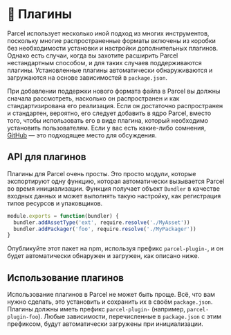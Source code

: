 # 🔌 Плагины

Parcel использует несколько иной подход из многих инструментов, поскольку многие распространенные форматы включены из коробки без необходимости установки и настройки дополнительных плагинов. Однако есть случаи, когда вы захотите расширить Parcel нестандартным способом, и для таких случаев поддерживаются плагины. Установленные плагины автоматически обнаруживаются и загружаются на основе зависимостей в `package.json`.

При добавлении поддержки нового формата файла в Parcel вы должны сначала рассмотреть, насколько он распространен и как стандартизирована его реализация. Если он достаточно распространен и стандартен, вероятно, его следует добавить в ядро Parcel, вместо того, чтобы использовать его в виде плагина, который необходимо установить пользователям. Если у вас есть какие-либо сомнения, [GitHub](https://github.com/parcel-bundler/parcel/issues)&nbsp;&mdash; это подходящее место для обсуждения.

## API для плагинов

Плагины для Parcel очень просты. Это просто модули, которые экспортируют одну функцию, которая автоматически вызывается Parcel во время инициализации. Функция получает объект `Bundler` в качестве входных данных и может выполнять такую настройку, как регистрация типов ресурсов и упаковщиков.

```javascript
module.exports = function(bundler) {
  bundler.addAssetType('ext', require.resolve('./MyAsset'))
  bundler.addPackager('foo', require.resolve('./MyPackager'))
}
```

Опубликуйте этот пакет на npm, используя префикс `parcel-plugin-`, и он будет автоматически обнаружен и загружен, как описано ниже.

## Использование плагинов

Использование плагинов в Parcel не может быть проще. Всё, что вам нужно сделать, это установить и сохранить их в своём `package.json`. Плагины должны иметь префикс `parcel-plugin-` (например, `parcel-plugin-foo`). Любые зависимости, перечисленные в `package.json` с этим префиксом, будут автоматически загружены при инициализации.
